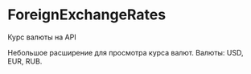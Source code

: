 # ForeignExchangeRates
Курс валюты на API

Небольшое расширение для просмотра курса валют. 
Валюты: USD, EUR, RUB.
